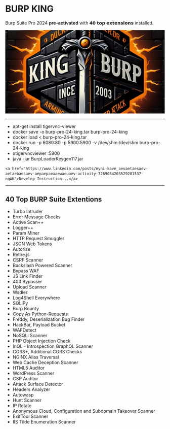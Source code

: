 <h1>BURP KING</h1>
<p>
  Burp Suite Pro 2024 <strong>pre-activated</strong> with 𝟰𝟬 𝘁𝗼𝗽 𝗲𝘅𝘁𝗲𝗻𝘀𝗶𝗼𝗻𝘀 installed.
</p>
<a href="https://www.linkedin.com/posts/eyni-kave_aevaetaesaev-aetaebaesaev-aepaepaeaaewaeuaev-activity-7269034203529281537-ngAK">
<img src='https://github.com/dewebdes/burpsuite-docker-king/blob/main/images/kingburp.jpg'>
</a>
<hr>
<ul>
  <li>apt-get install tigervnc-viewer</li>
  <li>docker save -o burp-pro-24-king.tar burp-pro-24-king</li>
  <li>docker load < burp-pro-24-king.tar</li>
  <li>docker run -p 6080:80 -p 5900:5900 -v /dev/shm:/dev/shm burp-pro-24-king</li>
  <li>xtigervncviewer :5900</li>
  <li>java -jar BurpLoaderKeygen117.jar</li></ul>

    <a href="https://www.linkedin.com/posts/eyni-kave_aevaetaesaev-aetaebaesaev-aepaepaeaaewaeuaev-activity-7269034203529281537-ngAK">Develop Instruction...</a>
<hr>
<h2>40 Top BURP Suite Extentions</h2>
<ul>
  <li>Turbo Intruder</li>
<li>Error Message Checks</li>
<li>Active Scan++</li>
<li>Logger++</li>
<li>Param Miner</li>
<li>HTTP Request Smuggler</li>
<li>JSON Web Tokens</li>
<li>Autorize</li>
<li>Retire.js</li>
<li>CSRF Scanner</li>
<li>Backslash Powered Scanner</li>
<li>Bypass WAF</li>
<li>JS Link Finder</li>
<li>403 Bypasser</li>
<li>Upload Scanner</li>
<li>Wsdler</li>
<li>Log4Shell Everywhere</li>
<li>SQLiPy</li>
<li>Burp Bounty</li>
<li>Copy As Python-Requests</li>
<li>Freddy, Deserialization Bug Finder</li>
<li>HackBar, Payload Bucket</li>
<li>WAFDetect</li>
<li>NoSQLi Scanner</li>
<li>PHP Object Injection Check</li>
<li>InQL - Introspection GraphQL Scanner</li>
<li>CORS*, Additional CORS Checks</li>
<li>NGINX Alias Traversal</li>
<li>Web Cache Deception Scanner</li>
<li>HTML5 Auditor</li>
<li>WordPress Scanner</li>
<li>CSP Auditor</li>
<li>Attack Surface Detector</li>
<li>Headers Analyzer</li>
<li>Autowasp</li>
<li>Hunt Scanner</li>
<li>IP Rotate</li>
<li>Anonymous Cloud, Configuration and Subdomain Takeover Scanner</li>
<li>ExifTool Scanner</li>
<li>IIS Tilde Enumeration Scanner</li>
</ul>
